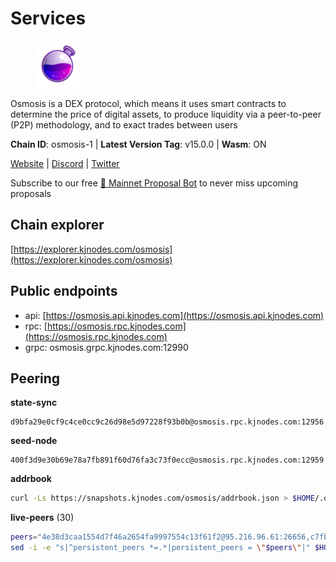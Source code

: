 # Services

<figure><img src="https://raw.githubusercontent.com/kj89/cosmos-images/main/logos/osmosis.png" alt=""><figcaption></figcaption></figure>

Osmosis is a DEX protocol, which means it uses smart contracts  to determine the price of digital assets, to produce liquidity  via a peer-to-peer (P2P) methodology, and to exact trades between users

**Chain ID**: osmosis-1 | **Latest Version Tag**: v15.0.0 | **Wasm**: ON

[Website](https://osmosis.zone) | [Discord](https://discord.gg/osmosis) | [Twitter](https://twitter.com/osmosiszone)



Subscribe to our free [🤖 Mainnet Proposal Bot](https://t.me/kjnodes_proposal_bot) to never miss upcoming proposals


## Chain explorer
[https://explorer.kjnodes.com/osmosis](https://explorer.kjnodes.com/osmosis)

## Public endpoints

* api: [https://osmosis.api.kjnodes.com](https://osmosis.api.kjnodes.com)
* rpc: [https://osmosis.rpc.kjnodes.com](https://osmosis.rpc.kjnodes.com)
* grpc: osmosis.grpc.kjnodes.com:12990

## Peering

**state-sync**

```text
d9bfa29e0cf9c4ce0cc9c26d98e5d97228f93b0b@osmosis.rpc.kjnodes.com:12956
```

**seed-node**

```text
400f3d9e30b69e78a7fb891f60d76fa3c73f0ecc@osmosis.rpc.kjnodes.com:12959
```

**addrbook**
```bash
curl -Ls https://snapshots.kjnodes.com/osmosis/addrbook.json > $HOME/.osmosisd/config/addrbook.json
```

**live-peers** (30)
```bash
peers="4e38d3caa1554d7f46a2654fa9997554c13f61f2@95.216.96.61:26656,c7fb97358712f447ca0689e814fe8c965a71b314@65.21.133.114:26656,1c02ae0be21e3b08d9beadf91c26aec4193d2659@135.181.22.238:26656,9b1bfb99d9eb04af32510ed8e3eb83c59448662f@95.214.52.220:26656,d9bfa29e0cf9c4ce0cc9c26d98e5d97228f93b0b@65.109.88.38:29656,ac2fbcb5de633d136a942c28c3049e3edbc6e69a@85.239.233.61:2000,3226b67b2bb9da41b633392a785e87e8f6749939@162.55.245.149:12000,253bc0e57f48cb4f70493e6109b756208e20e8fe@135.181.171.121:26656,3e874613919a6f8b3fc26071fef563c88f031b3c@116.202.236.59:31656,74e8ba742d8312c250f3237c8c8f3f951c01f9df@95.216.4.104:26656,aa88cb583b8d932cadfcfd40de6594a64200da93@167.235.135.248:26656,c257db7b3a7f61688c6452d1e9dcfb3034e54fe8@143.198.98.144:26656,d0d4b88110767c503baa8a618cfd7e284482f8dc@37.120.245.11:26656,ef573bd8b519f9572798444f6c229ab0a3204bb8@5.9.94.24:26656,65f51ebf46256d829ae5903e9faf31dae35bdf46@65.109.64.245:26656,d0c050f33b7aa1032a3763da0e7eb8df0ac72a2c@162.55.92.114:12000,6ab610679f84de983dde1beb2f4cd3bd226aa31a@51.81.185.115:26656,8a0caf4581f135b1468408ec398d94573da02e8c@198.244.202.140:26656,913e9db0332df1152e5afe032ab81bdb65e3f91c@110.11.23.44:26656,a427a6c73e65ad4aa5acdee633afabeb8f473603@65.109.116.204:10156,50491afd6cb3910f94ccbf7190ac32f693e76d5b@185.216.179.86:26656,14014a2125c203c7ed0a6527957fff1485f4dbf0@141.94.97.75:26656,807eda3abecff79df294d127cf58d6d5e07393ee@67.209.54.21:26656,31d2c86f7957e2db91297e54c3b0456ea06c2250@173.67.177.115:26656,e0f3b604f1df9bf6590c4cc09fee1e28f46b0b39@65.109.28.226:15656,1990bfb9135023ca697bbb8a8d0defb6e4669478@211.219.19.74:26656,91ed0275dcc075ba506a150b446f32ca38d805e0@195.14.6.2:26656,a50c8dcd0e83032b5e29d5c5beef6e54ddafb508@35.83.253.164:26656,7fc90a9c32c775ff685798c33fc06fe6d5009b26@202.61.229.102:26656,13d17adf418ceab5528096dcacf130830fee2b86@35.215.50.201:26656"
sed -i -e "s|^persistent_peers *=.*|persistent_peers = \"$peers\"|" $HOME/.osmosisd/config/config.toml
```
